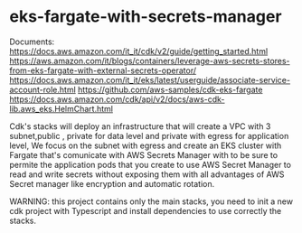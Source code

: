 # eks-fargate-with-secrets-manager

Documents: 
https://docs.aws.amazon.com/it_it/cdk/v2/guide/getting_started.html
https://aws.amazon.com/it/blogs/containers/leverage-aws-secrets-stores-from-eks-fargate-with-external-secrets-operator/
https://docs.aws.amazon.com/it_it/eks/latest/userguide/associate-service-account-role.html
https://github.com/aws-samples/cdk-eks-fargate
https://docs.aws.amazon.com/cdk/api/v2/docs/aws-cdk-lib.aws_eks.HelmChart.html

Cdk's stacks will deploy an infrastructure that will create a VPC with 3 subnet,public , private for data level and private with egress for application level, We focus on the subnet with egress and create an EKS cluster with Fargate
that's comunicate with AWS Secrets Manager with to be sure to permite the application pods that you create to use AWS Secret Manager to read and write
secrets without exposing them with all advantages of AWS Secret manager like encryption and automatic rotation.

WARNING: this project contains only the main stacks, you need to init a new cdk project with Typescript and install dependencies to use correctly the stacks.
